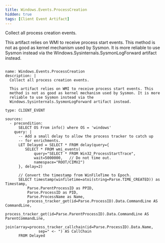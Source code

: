 ```yaml
---
title: Windows.Events.ProcessCreation
hidden: true
tags: [Client Event Artifact]
---
```


Collect all process creation events.

This artifact relies on WMI to receive process start events. This
method is not as good as kernel mechanism used by Sysmon. It is more
reliable to use Sysmon instead via the
Windows.Sysinternals.SysmonLogForward artifact instead.


<pre><code class="language-yaml">
name: Windows.Events.ProcessCreation
description: |
  Collect all process creation events.

  This artifact relies on WMI to receive process start events. This
  method is not as good as kernel mechanism used by Sysmon. It is more
  reliable to use Sysmon instead via the
  Windows.Sysinternals.SysmonLogForward artifact instead.

type: CLIENT_EVENT

sources:
  - precondition:
      SELECT OS From info() where OS = &#x27;windows&#x27;
    query: |
      -- Add a small delay to allow the process tracker to catch up
      -- for enrichments.
      LET Delayed = SELECT * FROM delay(query={
         SELECT * FROM wmi_events(
             query=&quot;SELECT * FROM Win32_ProcessStartTrace&quot;,
             wait=5000000,   // Do not time out.
             namespace=&quot;ROOT/CIMV2&quot;)
      }, delay=2)

      // Convert the timestamp from WinFileTime to Epoch.
      SELECT timestamp(winfiletime=atoi(string=Parse.TIME_CREATED)) as Timestamp,
          Parse.ParentProcessID as PPID,
          Parse.ProcessID as PID,
          Parse.ProcessName as Name,
          process_tracker_get(id=Parse.ProcessID).Data.CommandLine AS CommandLine,
          process_tracker_get(id=Parse.ParentProcessID).Data.CommandLine AS ParentCommandLine,
          join(array=process_tracker_callchain(id=Parse.ProcessID).Data.Name,
               sep=&quot; &lt;- &quot;) AS CallChain
      FROM Delayed

</code></pre>

